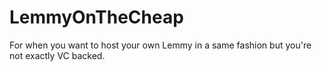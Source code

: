 # LemmyOnTheCheap
For when you want to host your own Lemmy in a same fashion but you're not exactly VC backed.
